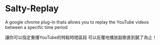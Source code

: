 # Salty-Replay

A google chrome plug-in thats allows you to replay the YouTube videos between a specific time period

讓你可以指定重播YouTube的特點時間區段
可以反覆地播放副歌直到膩了為止！
